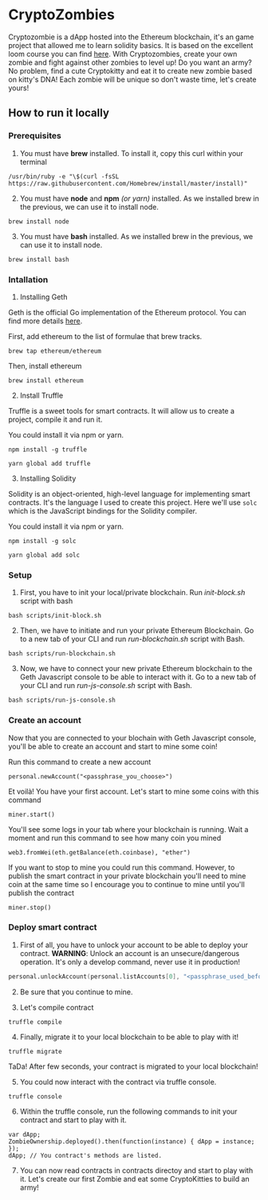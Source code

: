 # CryptoZombies

Cryptozombie is a dApp hosted into the Ethereum blockchain, it's an game project that allowed me to learn solidity basics. It is based on the excellent loom course you can find [here](https://cryptozombies.io/).
With Cryptozombies, create your own zombie and fight against other zombies to level up! Do you want an army? No problem, find a cute Cryptokitty and eat it to create new zombie based on kitty's DNA!
Each zombie will be unique so don't waste time, let's create yours!

## How to run it locally

### Prerequisites

1. You must have **brew** installed. To install it, copy this curl within your terminal

```
/usr/bin/ruby -e "\$(curl -fsSL https://raw.githubusercontent.com/Homebrew/install/master/install)"
```

2. You must have **node** and **npm** _(or yarn)_ installed. As we installed brew in the previous, we can use it to install node.

```
brew install node
```

3. You must have **bash** installed. As we installed brew in the previous, we can use it to install node.

```
brew install bash
```

### Intallation

1. Installing Geth

Geth is the official Go implementation of the Ethereum protocol. You can find more details [here](https://geth.ethereum.org/docs/).

First, add ethereum to the list of formulae that brew tracks.

```
brew tap ethereum/ethereum
```

Then, install ethereum

```
brew install ethereum
```

2. Install Truffle

Truffle is a sweet tools for smart contracts. It will allow us to create a project, compile it and run it.

You could install it via npm or yarn.

```
npm install -g truffle
```

```
yarn global add truffle
```

3. Installing Solidity

Solidity is an object-oriented, high-level language for implementing smart contracts. It's the language I used to create this project.
Here we'll use `solc` which is the JavaScript bindings for the Solidity compiler.

You could install it via npm or yarn.

```
npm install -g solc
```

```
yarn global add solc
```

### Setup

1. First, you have to init your local/private blockchain. Run _init-block.sh_ script with bash

```
bash scripts/init-block.sh
```

2. Then, we have to initiate and run your private Ethereum Blockchain. Go to a new tab of your CLI and run _run-blockchain.sh_ script with Bash.

```
bash scripts/run-blockchain.sh
```

3. Now, we have to connect your new private Ethereum blockchain to the Geth Javascript console to be able to interact with it. Go to a new tab of your CLI and run _run-js-console.sh_ script with Bash.

```
bash scripts/run-js-console.sh
```

### Create an account

Now that you are connected to your blochain with Geth Javascript console, you'll be able to create an account and start to mine some coin!

Run this command to create a new account

```
personal.newAccount("<passphrase_you_choose>")
```

Et voilà! You have your first account. Let's start to mine some coins with this command

```
miner.start()
```

You'll see some logs in your tab where your blockchain is running. Wait a moment and run this command to see how many coin you mined

```
web3.fromWei(eth.getBalance(eth.coinbase), "ether")
```

If you want to stop to mine you could run this command. However, to publish the smart contract in your private blockchain you'll need to mine coin at the same time so I encourage you to continue to mine until you'll publish the contract

```
miner.stop()
```

### Deploy smart contract

1. First of all, you have to unlock your account to be able to deploy your contract. **WARNING**: Unlock an account is an unsecure/dangerous operation. It's only a develop command, never use it in production!

```s
personal.unlockAccount(personal.listAccounts[0], "<passphrase_used_before>", 15000)
```

2. Be sure that you continue to mine.

3. Let's compile contract

```
truffle compile
```

4. Finally, migrate it to your local blockchain to be able to play with it!

```
truffle migrate
```

TaDa! After few seconds, your contract is migrated to your local blockchain!

5. You could now interact with the contract via truffle console.

```
truffle console
```

6. Within the truffle console, run the following commands to init your contract and start to play with it.

```
var dApp;
ZombieOwnership.deployed().then(function(instance) { dApp = instance; });
dApp; // You contract's methods are listed.
```

7. You can now read contracts in contracts directoy and start to play with it. Let's create our first Zombie and eat some CryptoKitties to build an army!
